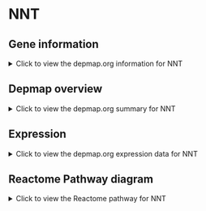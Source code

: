 <h1>NNT</h1>

<h2>Gene information</h2>
<details>
  <summary>Click to view the depmap.org information for NNT</summary>
  <p><a href="https://depmap.org/portal/gene/NNT?tab=about" target="_BLANK">Open page in a new tab...</a></p>
  <iframe src="https://depmap.org/portal/gene/NNT?tab=about" style="border:none;width:100%;height:800px"></iframe>
</details>

<h2>Depmap overview</h2>
<details>
  <summary>Click to view the depmap.org summary for NNT</summary>
  <p><a href="https://depmap.org/portal/gene/NNT?tab=overview" target="_BLANK">Open page in a new tab...</a></p>
  <iframe src="https://depmap.org/portal/gene/NNT?tab=overview" style="border:none;width:100%;height:800px"></iframe>
</details>

<h2>Expression</h2>
<details>
  <summary>Click to view the depmap.org expression data for NNT</summary>
  <p><a href="https://depmap.org/portal/gene/NNT?tab=characterization" target="_BLANK">Open page in a new tab...</a></p>
  <iframe src="https://depmap.org/portal/gene/NNT?tab=characterization" style="border:none;width:100%;height:800px"></iframe>
</details>



<h2>Reactome Pathway diagram</h2>
<details>
  <summary>Click to view the Reactome pathway for NNT</summary>
  <p><a href="https://reactome.org/PathwayBrowser/#/R-HSA-71403" target="_BLANK">Open page in a new tab...</a></p>
  <p>Citric acid cycle (TCA cycle)</p>
<iframe src="https://reactome.org/PathwayBrowser/#/R-HSA-71403" style="border:none;width:100%;height:800px"></iframe>
</details>



